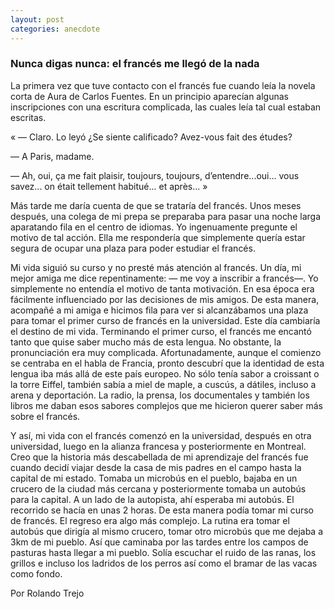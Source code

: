 ```yaml
---
layout: post
categories: anecdote
---
```


<h3>Nunca digas nunca: el francés me llegó de la nada</h3>

<p> La primera vez que tuve contacto con el francés fue cuando leía la novela corta de Aura de Carlos Fuentes. En un principio aparecían algunas inscripciones con una escritura complicada, las cuales leía tal cual estaban escritas.
<p>

<p>
« — Claro. Lo leyó ¿Se siente calificado? Avez-vous fait des études?
<p>
<p>
— A Paris, madame.
<p>
<p>
— Ah, oui, ça me fait plaisir, toujours, toujours, d’entendre...oui... vous savez... on était tellement habitué... et après... »
<p>

<p>
Más tarde me daría cuenta de que se trataría del francés. Unos meses después, una colega de mi prepa se preparaba para pasar una noche larga aparatando fila en el centro de idiomas. Yo ingenuamente pregunte el motivo de tal acción. Ella me respondería que simplemente quería estar segura de ocupar una plaza para poder estudiar el francés. 
<p>

<p>
Mi vida siguió su curso y no presté más atención al francés. Un día, mi mejor amiga me dice repentinamente: — me voy a inscribir a francés—. Yo simplemente no entendía el motivo de tanta motivación. En esa época era fácilmente influenciado por las decisiones de mis amigos. De esta manera, acompañé a mi amiga e hicimos fila para ver si alcanzábamos una plaza para tomar el primer curso de francés en la universidad. Este día cambiaría el destino de mi vida. Terminando el primer curso, el francés me encantó tanto que quise saber mucho más de esta lengua. No obstante, la pronunciación era muy complicada. Afortunadamente, aunque el comienzo se centraba en el habla de Francia, pronto descubrí que la identidad de esta lengua iba más allá de este país europeo. No sólo tenía sabor a croissant o la torre Eiffel, también sabía a miel de maple, a cuscús, a dátiles, incluso a arena y deportación. La radio, la prensa, los documentales y también los libros me daban esos sabores complejos que me hicieron querer saber más sobre el francés.
<p>

<p>
Y así, mi vida con el francés comenzó en la universidad, después en otra universidad, luego en la alianza francesa y posteriormente en Montreal. Creo que la historia más descabellada de mi aprendizaje del francés fue cuando decidí viajar desde la casa de mis padres en el campo hasta la capital de mi estado. Tomaba un microbús en el pueblo, bajaba en un crucero de la ciudad más cercana y posteriormente tomaba un autobús para la capital. A un lado de la autopista, ahí esperaba mi autobús. El recorrido se hacía en unas 2 horas. De esta manera podía tomar mi curso de francés. El regreso era algo más complejo. La rutina era tomar el autobús que dirigía al mismo crucero, tomar otro microbús que me dejaba a 3km de mi pueblo. Así que caminaba por las tardes entre los campos de pasturas hasta llegar a mi pueblo. Solía escuchar el ruido de las ranas, los grillos e incluso los ladridos de los perros así como el bramar de las vacas como fondo. 
<p>


<p>
Por Rolando Trejo 
<p>
